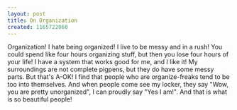 ```yaml
---
layout: post
title: On Organization
created: 1165722060
---
```

<p>Organization! I hate being organized! I live to be messy and in a rush! You could spend like four hours organizing stuff, but then you lose four hours of your life! I have a system that works good for me, and I like it! My surroundings are not complete pigpens, but they do have some messy parts. But that&#39;s A-OK! I find that people who are organize-freaks tend to be too into themselves. And when people come see my locker, they say &quot;Wow, you are pretty unorganized&quot;, I can proudly say &quot;Yes I am!&quot;. And that is what is so beautiful people!</p>
